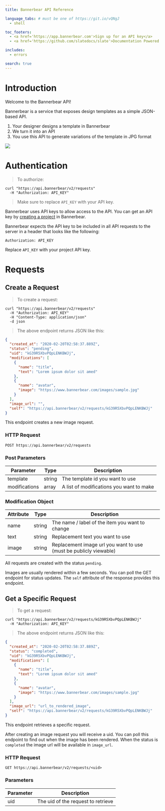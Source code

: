 ```yaml
---
title: Bannerbear API Reference

language_tabs: # must be one of https://git.io/vQNgJ
  - shell

toc_footers:
  - <a href='https://app.bannerbear.com'>Sign up for an API key</a>
  - <a href='https://github.com/slatedocs/slate'>Documentation Powered by Slate</a>

includes:
  - errors

search: true
---
```


# Introduction

Welcome to the Bannerbear API! 

Bannerbear is a service that exposes design templates as a simple JSON-based API. 

1. Your designer designs a template in Bannerbear
2. We turn it into an API
3. You use this API to generate variations of the template in JPG format

![](/images/api_example_2.jpg)

# Authentication

> To authorize:

```shell
curl "https://api.bannerbear/v2/requests"
  -H "Authorization: API_KEY"
```

> Make sure to replace `API_KEY` with your API key.

Bannerbear uses API keys to allow access to the API. You can get an API key by [creating a project](https://app.bannerbear.com) in Bannerbear.

Bannerbear expects the API key to be included in all API requests to the server in a header that looks like the following:

`Authorization: API_KEY`

<aside class="success">
Replace <code>API_KEY</code> with your project API key.
</aside>

# Requests

## Create a Request

> To create a request:

```shell
curl "https://api.bannerbear/v2/requests"
  -H "Authorization: API_KEY"
  -H "Content-Type: application/json" 
  -d json
```

> The above endpoint returns JSON like this:

```json
{
  "created_at": "2020-02-20T02:58:37.889Z",
  "status": "pending",
  "uid": "kG39R5XbvPQpLENKBWJj",
  "modifications": [
    {
      "name": "title",
      "text": "Lorem ipsum dolor sit amed"
    },
    {
      "name": "avatar",
      "image": "https://www.bannerbear.com/images/sample.jpg"
    }
  ],
  "image_url": "",
  "self": "https://api.bannerbear/v2/requests/kG39R5XbvPQpLENKBWJj"
}
```

This endpoint creates a new image request.

### HTTP Request

`POST https://api.bannerbear/v2/requests`

### Post Parameters

Parameter | Type | Description
--------- | ------- | -----------
template | string | The template id you want to use
modifications | array | A list of modifications you want to make


### Modification Object

Attribute | Type | Description
--------- | ------- | -----------
name | string | The name / label of the item you want to change
text | string | Replacement text you want to use
image | string | Replacement image url you want to use (must be publicly viewable)

All requests are created with the status `pending`.

Images are usually rendered within a few seconds. You can poll the GET endpoint for status updates. The `self` attribute of the response provides this endpoint.

## Get a Specific Request

> To get a request:

```shell
curl "https://api.bannerbear/v2/requests/kG39R5XbvPQpLENKBWJj"
  -H "Authorization: API_KEY"
```

> The above endpoint returns JSON like this:

```json
{
  "created_at": "2020-02-20T02:58:37.889Z",
  "status": "completed",
  "uid": "kG39R5XbvPQpLENKBWJj",
  "modifications": [
    {
      "name": "title",
      "text": "Lorem ipsum dolor sit amed"
    },
    {
      "name": "avatar",
      "image": "https://www.bannerbear.com/images/sample.jpg"
    }
  ],
  "image_url": "url_to_rendered_image",
  "self": "https://api.bannerbear/v2/requests/kG39R5XbvPQpLENKBWJj"
}
```

This endpoint retrieves a specific request.

After creating an image request you will receive a uid. You can poll this endpoint to find out when the image has been rendered. When the status is `completed` the image url will be available in `image_url`.

### HTTP Request

`GET https://api.bannerbear/v2/requests/<uid>`

### Parameters

Parameter | Description
--------- | -----------
uid | The uid of the request to retrieve
